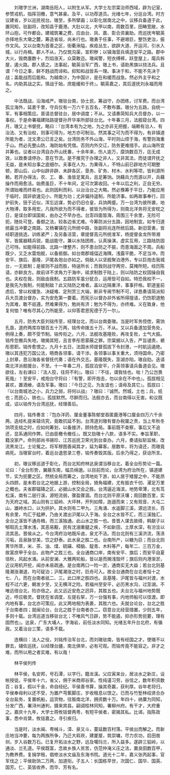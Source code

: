 <!-- { "loadSidebar": true } -->
　　刘璈字兰洲，湖南岳阳人，以附生从军。大学士左宗棠治师西域，辟为记室，参赞戎机，指挥羽檄，意气甚豪。及平，以功荐道员。光绪七年，分巡台湾。时方议建省，岁以巡抚视台。璈至，多所擘画；以彰化居南北之中，议移兵备道于此，置同知，驻副将，改知县于鹿港。大肚以北，大甲以南，周数百里，田畴宽敞，水环山抱，可作都会。建城筑署之费，应由台、凤、嘉、彰合资襄助。而巡抚岑毓英亦择地东大墩之麓，筹造省垣，尚未行也。璈勇于任事，不避艰巨，整饬吏治，振作文风。又以台南为首善之区，街衢湫隘，疾疫丛生，欲辟大道、开运河，引水入城，以行舟楫。郡人不从，乃仅筑沟渠，宣积秽；以镇海营兵填造安平之路。郡中大火，毁商廛数十，烈焰涨天，众莫敢迩。璈闻警，短衣缚裤，跃登屋上，麾兵柝屋，遏火路。郡人感之。法事起，毓英治军广西，璈上书，请助黑旗以挠法兵。且谓『今日之事，鲜不韪战而诽和。抑知和战皆系一理。事决于和，不能不先决于战；盖能战而后能和。为越南计，为中国计，是在和缓而战急。然必外主乎和之名，内助其战之实。慎战于始，庶能缓和于终』。毓英嘉之，其后遂抚刘永福而用之。

　　中法既战，沿海戒严。璈驻台南，协士民，筹战守，办团练，讨军费。而台湾孤立海外，延袤千里，守兵仅有一万六千五百名，不敷布置。璈分为五路，自统一军，有事相策应。禀请总督驻台，居中调度；不从。又请奏简知兵大员督办，以一事权。于是命署福建陆路提督孙开华率所部驻台北。十年春三月，法舰窥台湾。四月，璈又上书督抚，略曰：『台湾本有为之地，为之亦非无把握，端赖有治人、有治法、又有治权，则事可得为，地方亦可制治。然其事之可为而不得为，有非镇道所能为者，沈文肃公已言之矣。台湾防务不外山海，平时则山烦于海，有警则海重于山。然必先整山防，海防始有凭借。否则内外交讧，防务更难措手。此山海所宜并筹也。议者以台湾自办开山抚番，十余年来，伤人逾万，糜饷数百万，迄无成效，以致奏请停办，意在节流。是不推究于办理之非人，又非其法，而徒谓开抚之无益，是未知台事之底细尔。夫事在人为，为果得人，不特山前已辟地方可期整顿，即山后、山中似辟非辟、未辟各区，垦务、矿务、材木、水利等项，皆利源所赖。若开办得法，农、工、番、渔皆足寓兵，且足筹饷。饷藉兵力而源以开，兵藉操作而用愈活。始费虽巨，不十年间，定可次第收回。十年以后之利，正自无穷。所谓始难而终易也。此则因利而利、以台治台之大略。然必豫筹于平日，乃能应用于临时，固非欲速见小，所能为功；尤非偏持遥制，所能济事。如再故事奉行，回护前失，狃于近似，浑忘远谋，势必仍旧仓皇，兵饷两蹙。万一台湾为彼所袭，地大物溥，取多用宏，凡我所欲为而不得者，彼皆为所得为，则南北洋务将无安枕之日，是误台即误国矣，由办之不早办也。台澎四面皆海，周围三千余里，无险可扼，随处可登。备御之法，较各边省尤难。今筹防派分五路，因地制宜。如专归道统最当冲要之南路，又杨署镇在元所统中路，张副将兆连所统后路，新旧营勇，皆经职道挑选，训练紧严；及另备活营，章提督高元所统淮军，杨提督金龙所带湘军，皆属器精兵锐，能战能守。兼以水陆团练，认真操演，虚实互用，三路陆防固己可恃。如能得前路、北路一律整齐，则不患台防之不振，而患海面之不周。兵船既少，又乏水雷炮舰，以备抵御。如台南郡城偪近海隅，浅露平脆，不足当冲。而安平、旗后、基隆、沪尾各炮台亦如之。倘敌人以坚舰聚泊港外，专以巨炮击我城台，一无抵制；是彼则不战而胜，特逞所长；而我则战守两穷，莫掩所短。经历陈请，亦鲜良方。故前详不求角力于海中，祗求制胜于陆上，则以陆防之权固操自我也。夫权在我，则敌由我制。五路防军虽分犹合，运用皆可自如。特恐我权不一，是我先为我制，何能制敌？此又陆防之难者。盖以远隔重洋，事事扞格。职道鉴前虑后，曾以权缓急、决疑难、定刑赏三大端，断非专阃节制不可，详恳奏请简派知兵大员渡台督办，实为安危第一要着。而宪示以督办非外省所得擅请，仍饬职道勉为其难，敢不祇遵。然难果得为，勉尚有济；勉为不得为，亦终难。义在致身，他复何恤？唯有尽其心力所能至，以仰答君恩宪德于万一尔』。

　　五月，防务大臣刘铭传至，经理台北，而以台南委璈。当是时军务倥偬，需饷孔亟，道府两库存银百五十万两，铭传命拨五十万，不从。又以兵备道加营务处，例得上奏，颇不受节制。铭传衔之。六月，法舰攻基隆败，再攻复败，士气大振。铭传忽撤兵失地，璈揭其短，且言李彤恩蒙蔽之罪。宗棠据以入告，严旨谴责，褫彤恩职。铭传愈恨之。九月十五日，法国水师提督孤拔下令封港，一时航运遏绝。璈以其违犯万国公法，晤商各领事，请干涉。各领事以事关重大，须待国命。乃密上封章，恳沿海各省督抚代奏；语在外交志。基隆既失，澎湖亦陷，璈自劾。迭请南北洋派舰援台，不至。十一年春二月，孤拔泊安平，介英领事请兵备道会见。璈欲往，左右谏曰：『法人狡，往将不利』。璈曰：『不往，谓我怯也。咄！乃公岂畏死哉』！至安平，戒炮台守将曰：『有警，即开炮击，勿以余在不中也』。孤拔相见甚欢，置酒飨，语及军事。璈曰：『今日之见，为友谊也；请毋及其它』。孤拔曰：『以台南城池之小，兵力之弱，将何以战』？璈曰：『诚然。然城，土也；兵，纸也；而民心，铁也』。孤拔默然。尽醉而归。法舰亦去，而台南得以无害。和议既成，诏以铭传为台湾巡抚，经理善后。

　　四月，铭传奏言：『包办洋药、厘金董事陈郁堂吞匿鹿港等口厘金四万六千余两，迭经札提来辕讯究，竟敢抗延不到。台湾道刘璈有督办税厘之责，当上年秋冬饷项支绌之时，应如何筹划，以备接济，顾持危局。事前既不查察，事后又不追还，显系通同作弊。已由臣檄令撤任』。既又劾璈十八款，语多不实。奉旨革职，籍没家产。命刑部尚书锡珍、江苏巡抚卫荣光到台查办。六月，奏请拟斩监候，改流黑龙江。士论冤之。将军穆图善闻其才，延为幕客。居数年，将为请还，而璈竟病死。当璈宦台时，着巡台退思录三卷，铭传奏毁其版。后余乃得之，获谂所言。

　　初，璈议移巡道于彰化，而台北知府林达泉谓当移台北，着全台形势论一篇。论曰：『全台形势，翼蔽东南，幅员绵邈。以目前而论，台湾为府治所在，镇道建节，实为扼要之区。然统全局而筹之，台湾地处下游，如人居于矮屋之中，不能昂头四顾，是未若台北之地据上游，控制全局，猗角福建，尤有振衣千仞、濯足万里之概也。夫省郡辐辏之区，必据山水交会之胜。台湾逼近海滨，地势卑薄，北有茑松溪，南有二层行溪，源短流弱，骤盈骤涸。而台北则平原沃壤；周回数百里，实为天府之域。其山则有三貂岭、大坪林，开列如障，迤逦而来；又有观音、大屯二山，雄峙水口，以为拱护。其水则有二甲九、三角涌、水返脚三溪，源远流长，百有余里，均汇于艋舺，乃由关渡出沪尾以入于海。全台之水皆不汇，而三溪独汇。全台之溪皆不通舟楫，而三溪独通。此山水之胜一也。昔晋人谋去故绛，韩献子以郇瑕氏土薄水浅，其恶易觏，民有沈溺重腿之疾，不如新田，土厚水深，有汾浍以流其恶。晋侯从之。今台湾府治地既斥卤，泉尤不洁。而台北则有三溪洪流，荡涤污垢，且泉脉甘美，饮之舒泰。此水泉之胜二也。台南所产，以糖为巨；而台北则菁华所萃，米、茶、油、煤、硫磺、樟脑、靛青、木料等产，每年二、三百万金，故富庶甲于全台。此物产之胜三也。全台通商口岸，南有安平、旗后；而安平自夏徂秋，风起水涌。从前安澜、大雅两轮船，皆以是而搁浅毁坏；旗后则内港渐淤，近议用机开挖，闻亦未易疏通。是台南两口一险一淤，通商实无大益；若台北则基隆潮涨潮退，均可碇泊；沪尾潮涨之时，巨舟可入。故全台通商在台北者恒十之七、八，而在台南者祇二、三。此口岸之胜四也。且基隆、沪尾皆与福州对渡，水程不过六更，朝发夕至，又无横洋之险。若福州至安平，必历黑水沟，过澎湖。不唯远倍台北，险亦倍之。此又远近安危之迥异，其胜五也。夫台北与福州地势既近，呼应极灵。督抚在省调度，左提右挈，万一台强有事，内地师船可以径渡。即内地有事，台北亦可策应。此又两地相为表裹，其胜六也。夫就台论台，台北之胜于台南者四；就闽论台，台北之胜于台南者亦二。窃意台北经营措置，少则五年，多则十载。台湾巡道当移驻台北；不唯风气日辟，势不能遏，抑亦形势扼要，理有固然也』。达泉，广东大埔人，字海岩，前任淡水同知。光绪五年升台北府，有循政。又着治台三策，语多不载。

　　连横曰：法人之役，刘铭传治军台北，而刘璈驻南，皆有经国之才。使璈不以罪去，辅佐巡抚，以经理台疆，南北俱举，必有可观。而铭传竟不能容之。非才之难，而所以用之者实难，有以哉！

　　林平侯列传

　　林平侯，名安邦，号石潭，以字行。籍龙溪。父应寅来台，居淡水之新庄，设帐授徒。平侯年十六，省父，佣于米商郑谷家。性纯谨习劳，谷信之，数年积资数百；谷复。假以千金，命自经纪。平侯善书算，操其奇赢，获利厚。谷年老将归，平侯奉母利以还不受，为置产芎蕉脚庄，岁收租息以馈之。已而与竹堑林绍贤合办全台盐务，复置帆船，运货物，往贩南北洋，拥资数十万。年四十，纳粟为同知，分发广西，署浔州通判，摄来宾县。嗣调桂林同知，署柳州府。有干才，大府重之。嘉庆十九年，大学士蒋攸铦督两粤，有短平侯者，密揭其私。比谒，指陈政事，悉中肖綮，攸铦嘉之。寻引疾归。

　　当是时，淡水闽、粤械斗，漳、泉又斗，蔓延数百村落。平侯出而解之。而新庄地当冲要，每为两族所争，乃迁大嵙崁，建厦屋，筑崇墉，尽力农功，启田凿圳，岁入谷数万石。已复开拓淡水之野，远及噶玛兰，所入益多。遂辟三貂岭，以通淡、兰孔道。平侯既富，念故乡族人贫苦，仿范仲淹义庄之法，置良田数百甲，为教养费。复捐学租，倡修淡水文庙及东海书院。道光十二年，嘉义张丙起事，官军伐之；平侯助饷二万两，加道衔。子五人：长国栋早世，次国仁、国华、国英、国芳。仁、英皆收养，而华、芳有名。

